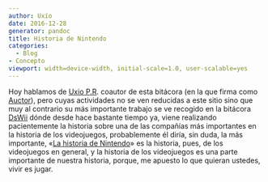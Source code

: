 ```yaml
---
author: Uxío
date: 2016-12-28
generator: pandoc
title: Historia de Nintendo
categories:
  - Blog
- Concepto
viewport: width=device-width, initial-scale=1.0, user-scalable=yes
---
```




Hoy hablamos de [Uxio P.R](http://entelequia.bligoo.com/tag/uxio).
coautor de esta bitácora (en la que firma como
[Auctor](http://www.bligoo.com/user/show/79903)), pero cuyas actividades
no se ven reducidas a este sitio sino que muy al contrario su más
importante trabajo se ve recogido en la bitácora
[DsWii](http://www.dswii.es/) dónde desde hace bastante tiempo ya, viene
realizando pacientemente la historia sobre una de las compañías más
importantes en la historia de los videojuegos, probablemente él diría,
sin duda, la más importante, «[La historia de
Nintendo](http://www.dswii.es/category/nintihistori/)» es la historia,
pues, de los videojuegos en general, y la historia de los videojuegos es
una parte importante de nuestra historia, porque, me apuesto lo que
quieran ustedes, vivir es jugar.
